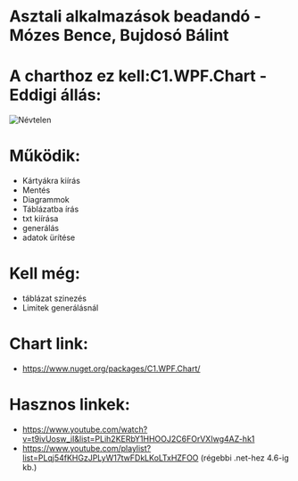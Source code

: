 # Asztali alkalmazások beadandó - Mózes Bence, Bujdosó Bálint
# A charthoz ez kell:C1.WPF.Chart - Eddigi állás:
![Névtelen](https://github.com/bujdosobalintlaszlo/Asztali_c-_wpf_dhondt/assets/118969351/077971d3-9a24-4562-b7db-1d719617365a)

# Működik:
- Kártyákra kiírás
- Mentés
- Diagrammok
- Táblázatba írás
- txt kiírása
- generálás
- adatok ürítése
# Kell még:
- táblázat szinezés
- Limitek generálásnál
# Chart link: 
- https://www.nuget.org/packages/C1.WPF.Chart/
# Hasznos linkek:
- https://www.youtube.com/watch?v=t9ivUosw_iI&list=PLih2KERbY1HHOOJ2C6FOrVXIwg4AZ-hk1
- https://www.youtube.com/playlist?list=PLqj54fKHGzJPLyW17twFDkLKoLTxHZFOO (régebbi .net-hez 4.6-ig kb.)
